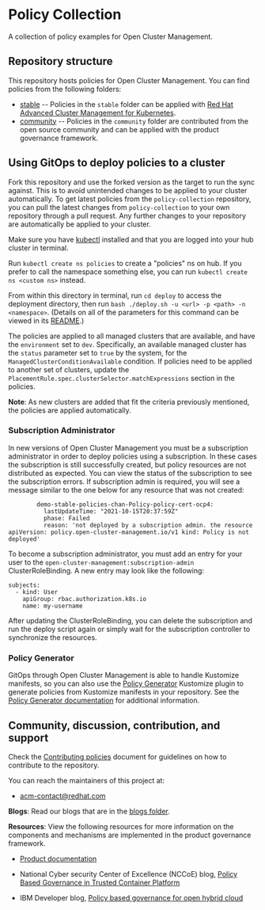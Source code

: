 # Policy Collection

A collection of policy examples for Open Cluster Management.

## Repository structure

This repository hosts policies for Open Cluster Management. You can find policies from the following
folders:

- [stable](stable) -- Policies in the `stable` folder can be applied with
  [Red Hat Advanced Cluster Management for Kubernetes](https://www.redhat.com/en/technologies/management/advanced-cluster-management).
- [community](community) -- Policies in the `community` folder are contributed from the open source
  community and can be applied with the product governance framework.

## Using GitOps to deploy policies to a cluster

Fork this repository and use the forked version as the target to run the sync against. This is to
avoid unintended changes to be applied to your cluster automatically. To get latest policies from
the `policy-collection` repository, you can pull the latest changes from `policy-collection` to your
own repository through a pull request. Any further changes to your repository are automatically be
applied to your cluster.

Make sure you have [kubectl](https://kubernetes.io/docs/tasks/tools/install-kubectl/) installed and
that you are logged into your hub cluster in terminal.

Run `kubectl create ns policies` to create a "policies" ns on hub. If you prefer to call the
namespace something else, you can run `kubectl create ns <custom ns>` instead.

From within this directory in terminal, run `cd deploy` to access the deployment directory, then run
`bash ./deploy.sh -u <url> -p <path> -n <namespace>`. (Details on all of the parameters for this
command can be viewed in its [README](deploy/README.md).)

The policies are applied to all managed clusters that are available, and have the `environment` set
to `dev`. Specifically, an available managed cluster has the `status` parameter set to `true` by the
system, for the `ManagedClusterConditionAvailable` condition. If policies need to be applied to
another set of clusters, update the `PlacementRule.spec.clusterSelector.matchExpressions` section in
the policies.

**Note**: As new clusters are added that fit the criteria previously mentioned, the policies are
applied automatically.

### Subscription Administrator

In new versions of Open Cluster Management you must be a subscription administrator in order to deploy
policies using a subscription.  In these cases the subscription is still successfully created, but policy
resources are not distributed as expected.  You can view the status of the subscription to see the subscription
errors.  If subscription admin is required, you will see a message similar to the one below for any resource that
was not created:

```
        demo-stable-policies-chan-Policy-policy-cert-ocp4:
          lastUpdateTime: "2021-10-15T20:37:59Z"
          phase: Failed
          reason: 'not deployed by a subscription admin. the resource apiVersion: policy.open-cluster-management.io/v1 kind: Policy is not deployed'
```

To become a subscription administrator, you must add an entry for your user to 
the `open-cluster-management:subscription-admin` ClusterRoleBinding.
A new entry may look like the following:

```
subjects:
  - kind: User
    apiGroup: rbac.authorization.k8s.io
    name: my-username
```

After updating the ClusterRoleBinding, you can delete the subscription and run the deploy script again or 
simply wait for the subscription controller to synchronize the resources.

### Policy Generator

GitOps through Open Cluster Management is able to handle Kustomize manifests, so you can also use
the [Policy Generator](https://github.com/open-cluster-management/policy-generator-plugin) Kustomize
plugin to generate policies from Kustomize manifests in your repository. See the
[Policy Generator documentation](https://github.com/open-cluster-management/policy-generator-plugin/blob/main/README.md)
for additional information.

## Community, discussion, contribution, and support

Check the [Contributing policies](CONTRIBUTING.md) document for guidelines on how to contribute to
the repository.

You can reach the maintainers of this project at:

- acm-contact@redhat.com

**Blogs**: Read our blogs that are in the [blogs folder](blogs/README.md).

**Resources**: View the following resources for more information on the components and mechanisms
are implemented in the product governance framework.

- [Product documentation](https://access.redhat.com/documentation/en-us/red_hat_advanced_cluster_management_for_kubernetes/2.2/)

- National Cyber security Center of Excellence (NCCoE) blog,
  [Policy Based Governance in Trusted Container Platform](https://www.nccoe.nist.gov/news/policy-based-governance-trusted-container-platform)

- IBM Developer blog,
  [Policy based governance for open hybrid cloud](http://ibm.biz/policy-based-governance-for-open-hybrid-cloud)
